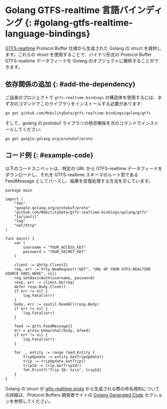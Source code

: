 # Golang GTFS-realtime 言語バインディング {: #golang-gtfs-realtime-language-bindings}

[GTFS-realtime](https://github.com/google/transit/tree/master/gtfs-realtime) Protocol Buffer 仕様から生成された Golang の struct を提供します。これらの struct を使用することで、バイナリ形式の Protocol Buffer GTFS-realtime データフィードを Golang のオブジェクトに解析することができます。

## 依存関係の追加 {: #add-the-dependency}

ご自身のプロジェクトで `gtfs-realtime-bindings` の構造体を使用するには、まず次のコマンドでこのライブラリをインストールする必要があります:

```
go get github.com/MobilityData/gtfs-realtime-bindings/golang/gtfs
```

そして、golang の protobuf ライブラリの依存関係を次のコマンドでインストールしてください:
```
go get google.golang.org/protobuf/proto
```

## コード例 {: #example-code}

以下のコードスニペットは、特定の URL から GTFS-realtime データフィードをダウンロードし、それを GTFS-realtime スキーマのルート型である FeedMessage としてパースし、結果を反復処理する方法を示しています。

```golang
package main

import (
    "fmt"
    "google.golang.org/protobuf/proto"
    "github.com/MobilityData/gtfs-realtime-bindings/golang/gtfs"
    "io/ioutil"
    "log"
    "net/http"
)

func main() {
    var (
        username = "YOUR_ACCESS_KEY"
        password = "YOUR_SECRET_KEY"
    )

    client := &http.Client{}
    req, err := http.NewRequest("GET", "URL OF YOUR GTFS-REALTIME SOURCE GOES HERE", nil)
    req.SetBasicAuth(username, password)
    resp, err := client.Do(req)
    defer resp.Body.Close()
    if err != nil {
        log.Fatal(err)
    }
    body, err := ioutil.ReadAll(resp.Body)
    if err != nil {
        log.Fatal(err)
    }

    feed := gtfs.FeedMessage{}
    err = proto.Unmarshal(body, &feed)
    if err != nil {
        log.Fatal(err)
    }

    for _, entity := range feed.Entity {
        tripUpdate := entity.GetTripUpdate()
        trip := tripUpdate.GetTrip()
        tripId := trip.GetTripId()
        fmt.Printf("Trip ID: %s\n", tripId)
    }
}
```

Golang の struct が [gtfs-realtime.proto](https://github.com/google/transit/blob/master/gtfs-realtime/proto/gtfs-realtime.proto) から生成される際の命名規則についての詳細は、Protocol Buffers 開発者サイトの [Golang Generated Code](https://developers.google.com/protocol-buffers/docs/reference/go-generated) セクションを参照してください。
